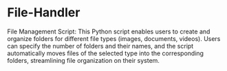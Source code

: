 # File-Handler
File Management Script: This Python script enables users to create and organize folders for different file types (images, documents, videos). Users can specify the number of folders and their names, and the script automatically moves files of the selected type into the corresponding folders, streamlining file organization on their system.
